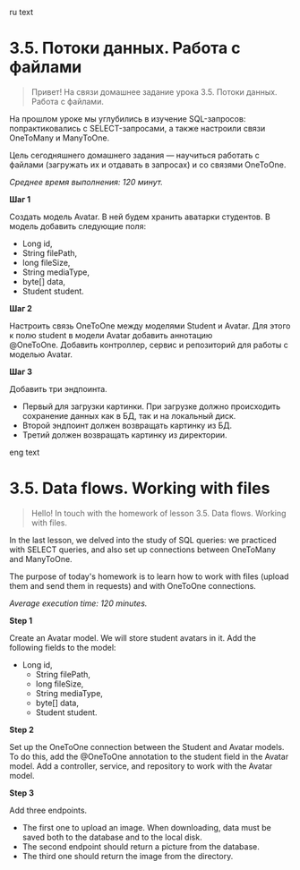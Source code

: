 ru text
# 3.5. Потоки данных. Работа с файлами

> Привет! На связи домашнее задание урока 3.5. Потоки данных. Работа с файлами.

На прошлом уроке мы углубились в изучение SQL-запросов: попрактиковались с SELECT-запросами, а также настроили связи OneToMany и ManyToOne.

Цель сегодняшнего домашнего задания — научиться работать с файлами (загружать их и отдавать в запросах) и со связями OneToOne.

*Среднее время выполнения: 120 минут.*
> 

**Шаг 1**

Создать модель Avatar. В ней будем хранить аватарки студентов. В модель добавить следующие поля: 
  - Long id,
  - String filePath,
  - long fileSize,
  - String mediaType,
  - byte[] data,
  - Student student.

<aside>

</aside>

**Шаг 2**

Настроить связь OneToOne между моделями Student и Avatar. Для этого к полю student в модели Avatar добавить аннотацию @OneToOne. Добавить контроллер, сервис и репозиторий для работы с моделью Avatar.

<aside>

</aside>

**Шаг 3**

Добавить три эндпоинта. 
  - Первый для загрузки картинки. При загрузке должно происходить сохранение данных как в БД, так и на локальный диск. 
  - Второй эндпоинт должен возвращать картинку из БД.
  - Третий должен возвращать картинку из директории.

<aside>

</aside>

eng text
# 3.5. Data flows. Working with files

> Hello! In touch with the homework of lesson 3.5. Data flows. Working with files.

In the last lesson, we delved into the study of SQL queries: we practiced with SELECT queries, and also set up connections between OneToMany and ManyToOne.

The purpose of today's homework is to learn how to work with files (upload them and send them in requests) and with OneToOne connections.

*Average execution time: 120 minutes.*
> 

**Step 1**

Create an Avatar model. We will store student avatars in it. Add the following fields to the model:
- Long id,
  - String filePath,
  - long fileSize,
  - String mediaType,
  - byte[] data,
  - Student student.

<aside>

</aside>

**Step 2**

Set up the OneToOne connection between the Student and Avatar models. To do this, add the @OneToOne annotation to the student field in the Avatar model. Add a controller, service, and repository to work with the Avatar model.

<aside>

</aside>

**Step 3**

Add three endpoints. 
  - The first one to upload an image. When downloading, data must be saved both to the database and to the local disk. 
  - The second endpoint should return a picture from the database.
  - The third one should return the image from the directory.

<aside>

</aside>
